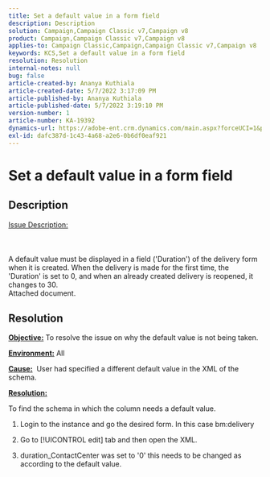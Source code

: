 ```yaml
---
title: Set a default value in a form field
description: Description
solution: Campaign,Campaign Classic v7,Campaign v8
product: Campaign,Campaign Classic v7,Campaign v8
applies-to: Campaign Classic,Campaign,Campaign Classic v7,Campaign v8
keywords: KCS,Set a default value in a form field
resolution: Resolution
internal-notes: null
bug: false
article-created-by: Ananya Kuthiala
article-created-date: 5/7/2022 3:17:09 PM
article-published-by: Ananya Kuthiala
article-published-date: 5/7/2022 3:19:10 PM
version-number: 1
article-number: KA-19392
dynamics-url: https://adobe-ent.crm.dynamics.com/main.aspx?forceUCI=1&pagetype=entityrecord&etn=knowledgearticle&id=ffdd6cc2-18ce-ec11-a7b5-0022480a8e40
exl-id: dafc387d-1c43-4a68-a2e6-0b6df0eaf921
---
```

# Set a default value in a form field

## Description

<u>Issue Description:</u><br><br> <br><br>A default value must be displayed in a field ('Duration') of the delivery form when it is created. When the delivery is made for the first time, the 'Duration' is set to 0, and when an already created delivery is reopened, it changes to 30.
<br>Attached document.<br>

## Resolution


<b><u>Objective:</u></b> To resolve the issue on why the default value is not being taken.

<b><u>Environment:</u></b> All

<b><u>Cause:</u></b>  User had specified a different default value in the XML of the schema.

<b><u>Resolution:</u></b>

To find the schema in which the column needs a default value.

1. Login to the instance and go the desired form. In this case bm:delivery

2. Go to [!UICONTROL edit] tab and then open the XML.

3. duration_ContactCenter was set to '0' this needs to be changed as according to the default value.

